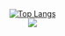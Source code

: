 <div align="center">

<div style="width: 200px;">
<a href="https://github.com/enokjanuario/github-readme-stats">
  <img src="https://github-readme-stats.vercel.app/api/top-langs/?username=enokjanuario&langs_count=8" alt="Top Langs" />
</a>

</div>
<a href="mailto:ejrocha07@gmail.com">
<img src="https://img.shields.io/badge/Gmail-D14836?style=for-the-badge&logo=gmail&logoColor=white"/>
</a>
</div>

